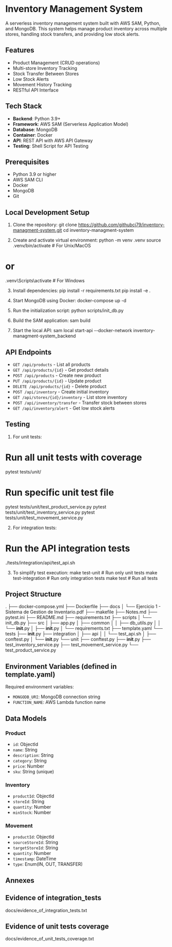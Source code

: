 # Inventory Management System

A serverless inventory management system built with AWS SAM, Python, and MongoDB. This system helps manage product inventory across multiple stores, handling stock transfers, and providing low stock alerts.

## Features

- Product Management (CRUD operations)
- Multi-store Inventory Tracking
- Stock Transfer Between Stores
- Low Stock Alerts
- Movement History Tracking
- RESTful API Interface

## Tech Stack

- **Backend**: Python 3.9+
- **Framework**: AWS SAM (Serverless Application Model)
- **Database**: MongoDB
- **Container**: Docker
- **API**: REST API with AWS API Gateway
- **Testing**: Shell Script for API Testing

## Prerequisites

- Python 3.9 or higher
- AWS SAM CLI
- Docker
- MongoDB
- Git

## Local Development Setup

1. Clone the repository:
git clone <https://github.com/githubcj79/inventory-managment-system.git>
cd inventory-managment-system

2. Create and activate virtual environment:
python -m venv .venv
source .venv/bin/activate  # For Unix/MacOS
# or
.venv\Scripts\activate  # For Windows

3. Install dependencies:
pip install -r requirements.txt
pip install -e .

4. Start MongoDB using Docker:
docker-compose up -d

5. Run the initialization script:
python scripts/init_db.py

6. Build the SAM application:
sam build

7. Start the local API:
sam local start-api --docker-network inventory-managment-system_backend

## API Endpoints

- `GET /api/products` - List all products
- `GET /api/products/{id}` - Get product details
- `POST /api/products` - Create new product
- `PUT /api/products/{id}` - Update product
- `DELETE /api/products/{id}` - Delete product
- `POST /api/inventory` - Create initial inventory
- `GET /api/stores/{id}/inventory` - List store inventory
- `POST /api/inventory/transfer` - Transfer stock between stores
- `GET /api/inventory/alert` - Get low stock alerts

## Testing

1. For unit tests:
# Run all unit tests with coverage
pytest tests/unit/

# Run specific unit test file
pytest tests/unit/test_product_service.py
pytest tests/unit/test_inventory_service.py
pytest tests/unit/test_movement_service.py

2. For integration tests:
# Run the API integration tests
./tests/integration/api/test_api.sh

3. To simplify test execution:
make test-unit         # Run only unit tests
make test-integration  # Run only integration tests
make test             # Run all tests

## Project Structure

.
├── docker-compose.yml
├── Dockerfile
├── docs
│   └── Ejercicio 1 - Sistema de Gestion de Inventario.pdf
├── makefile
├── Notes.md
├── pytest.ini
├── README.md
├── requirements.txt
├── scripts
│   └── init_db.py
├── src
│   ├── app.py
│   ├── common
│   │   ├── db_utils.py
│   │   └── __init__.py
│   ├── __init__.py
│   └── requirements.txt
├── template.yaml
└── tests
    ├── __init__.py
    ├── integration
    │   ├── api
    │   │   └── test_api.sh
    │   ├── conftest.py
    │   └── __init__.py
    └── unit
        ├── conftest.py
        ├── __init__.py
        ├── test_inventory_service.py
        ├── test_movement_service.py
        └── test_product_service.py

## Environment Variables (defined in template.yaml)

Required environment variables:
- `MONGODB_URI`: MongoDB connection string
- `FUNCTION_NAME`: AWS Lambda function name

## Data Models

### Product
- `id`: ObjectId
- `name`: String
- `description`: String
- `category`: String
- `price`: Number
- `sku`: String (unique)

### Inventory
- `productId`: ObjectId
- `storeId`: String
- `quantity`: Number
- `minStock`: Number

### Movement
- `productId`: ObjectId
- `sourceStoreId`: String
- `targetStoreId`: String
- `quantity`: Number
- `timestamp`: DateTime
- `type`: Enum(IN, OUT, TRANSFER)

## Annexes

## Evidence of integration_tests
docs/evidence_of_integration_tests.txt

## Evidence of unit tests coverage
docs/evidence_of_unit_tests_coverage.txt
